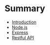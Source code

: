 # Summary

* [Introduction](README.md)
* [Node.js](1-NodeJS.md)
* [Express](2-Express.md)
* [Restful API](3-RestfulAPI.md)
